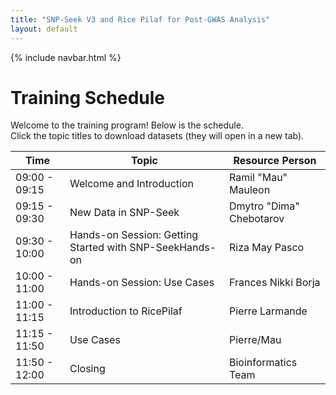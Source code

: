 ```yaml
---
title: "SNP-Seek V3 and Rice Pilaf for Post-GWAS Analysis"
layout: default
---
```


{% include navbar.html %}

# Training Schedule

Welcome to the training program! Below is the schedule.  
Click the topic titles to download datasets (they will open in a new tab).

| Time          | Topic                                                                 | Resource Person   |
|---------------|----------------------------------------------------------------------|------------------|
| 09:00 - 09:15 | Welcome and Introduction | Ramil "Mau" Mauleon |
| 09:15 - 09:30 | New Data in SNP-Seek | Dmytro "Dima" Chebotarov |
| 09:30 - 10:00 | Hands-on Session: Getting Started with SNP-SeekHands-on| Riza May Pasco |
| 10:00 - 11:00 | Hands-on Session: Use Cases | Frances Nikki Borja |
| 11:00 - 11:15 | Introduction to RicePilaf | Pierre Larmande |
| 11:15 - 11:50 | Use Cases | Pierre/Mau|
| 11:50 - 12:00 | Closing | Bioinformatics Team |
